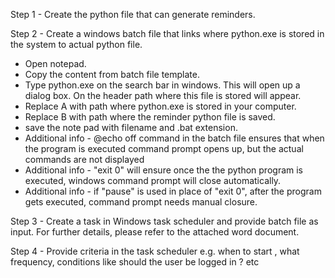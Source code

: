 Step 1 - Create the python file that can generate reminders. 

Step 2 - Create a windows batch file that links where python.exe is stored in the system to actual python file. 
- Open notepad.
- Copy the content from batch file template.
- Type python.exe on the search bar in windows. This will open up a dialog box. On the header path where this file is stored will appear.
- Replace A with path where python.exe is stored in your computer.
- Replace B with path where the reminder python file is saved.
- save the note pad with filename and .bat extension.
- Additional info - @echo off command in the batch file ensures that when the program is executed command prompt opens up, but the actual commands are not displayed
- Additional info - "exit 0" will ensure once the the python program is executed, windows command prompt will close automatically. 
- Additional info - if "pause" is used in place of "exit 0", after the program gets executed, command prompt needs manual closure.

Step 3 - Create a task in Windows task scheduler and provide batch file as input. For further details, please refer to the attached word document.

Step 4 - Provide criteria in the task scheduler e.g. when to start , what frequency, conditions like should the user be logged in ? etc          
